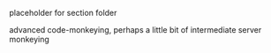 placeholder for section folder

advanced code-monkeying, perhaps a little bit of intermediate server monkeying